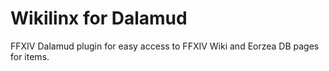 # Wikilinx for Dalamud

FFXIV Dalamud plugin for easy access to FFXIV Wiki and Eorzea DB pages for items.


